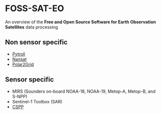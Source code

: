 # FOSS-SAT-EO
An overview of the **Free and Open Source Software for Earth Observation Satellites** data processing

Non sensor specific
-------------------
* [Pytroll](http://pytroll.org)
* [Nansat](https://github.com/nansencenter/nansat)
* [Polar2Grid](http://www.ssec.wisc.edu/software/polar2grid)


Sensor specific
---------------
* MIRS (Sounders on-board NOAA-18, NOAA-19, Metop-A, Metop-B, and S-NPP)
* Sentinel-1 Toolbox (SAR)
* [CSPP](http://cimss.ssec.wisc.edu/cspp/)
